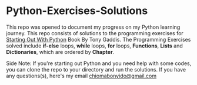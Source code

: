 # Python-Exercises-Solutions
This repo was opened to document my progress on my Python learning journey.
This repo consists of solutions to the programming exercises for [Starting Out With Python](https://www.amazon.com/Starting-Out-Python-Tony-Gaddis/dp/0134444329) Book By Tony Gaddis.
The Programming Exercises solved include **if-else** loops, **while** loops, **for** loops, **Functions**, **Lists** and **Dictionaries**, which are ordered by **Chapter**.

Side Note: If you're starting out Python and you need help with some codes, you can clone the repo to your directory and run the solutions. If you have any questions(s), here's my email [chiomabonyido@gmail.com](chiomabonyido@gmail.com)
